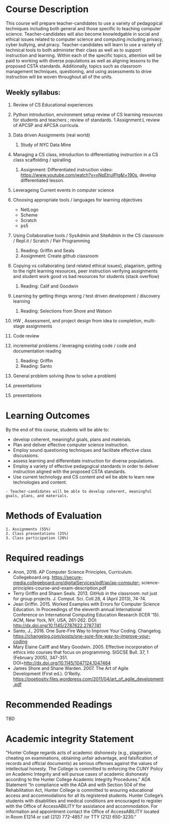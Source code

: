 # Course Description

This course will prepare teacher-candidates to use a variety of pedagogical techniques including both general and those specific to teaching computer science.
Teacher-candidates will also become knowledgable in social and ethical issues related to computer science and computing including privacy, cyber bullying, and piracy. Teacher-candidates will learn to use a variety of technical tools to both administer their class as well as to support instruction and learning.
Within each of the specific topics, attention will be paid to working with diverse populations as well as aligning lessons to the proposed CSTA standards. Additionally, topics such as classroom management techniques, questioning, and using assessments to drive instruction will be woven throughout all of the units.

## Weekly syllabus:

1. Review of CS Educational experiences

1. Python introduction, environment setup review of CS learning resources for students and teachers ; review of standards.
   1.Assignment:L review of APCSP and APCSA curricula.

1. Data driven Assignments (real world)
    1. Study of NYC Data Mine
	

1. Managing a CS class, introduction to differentiating instruction in a CS class
   scaffolding / spiralling 
   1. Assignment: Differentiated instruction video:  https://www.youtube.com/watch?v=yNpEtrulPIg&t=190s, develop differentiated lesson.

1. Leverageing Current events in computer science 

1. Choosing appropriate tools / languages for learning objectives
   - NetLogo
   - Scheme
   - Scratch
   - ps5
   
1. Using Collaborative tools / SysAdmin and SiteAdmin in the CS classroom / Repl.it / Scratch / Pair Programming
   1. Reading: Griffin and Seals
   2. Assignment: Create github classroom
   
1. Copying vs collaborating (and related ethical issues), plagarism, getting to the right learning resources, peer instruction
   verifying assignments and student work 
   good vs bad resources for students (stack overflow)
   1. Reading: Calif and Goodwin

1. Learning by getting things wrong / test driven development / discovery learning 
    1. Reading: Selections from Shore and Watson

1. HW , Assessment, and project design from idea to completion, multi-stage assignments

1.  Code review

1. incremental problems / leveraging existing code  / code and documentation reading  
   1. Reading: Griffin
   1. Reading: Santo

1. General problem solving (how to solve a problem)

1. presentations

1. presentations




# Learning Outcomes

By the end of this course, students will be able to:
  - develop coherent, meaningful goals, plans and materials.
  - Plan and deliver effective computer science instruction.
  - Employ sound questioning techniques and facilitate effective class discussions.
   - assess learning and differentiate instruction for diverse populations.
   - Employ a variety of effective pedagogical standards in order to deliver instruction aligned with the proposed CSTA standards.
   - Use current technology and CS content and wil be able to learn new technologies and content.

    - Teacher-candidates will be able to develop coherent, meaningful goals, plans, and materials.

# Methods of Evaluation
    1. Assignments (55%)
    2. Class presentations (25%)
    3. Class participation (20%)

# Required readings

-  Anon, 2016. AP Computer Science Principles, Curriculum. Collegeboard.org. 	https://secure-media.collegeboard.org/digitalServices/pdf/ap/ap-computer- 	science-principles-course-and-exam-description.pdf
-  Terry Griffin and Shawn Seals. 2013. GitHub in the classroom: not just 	for group projects. J. Comput. Sci. Coll.28, 4 (April 2013), 74-74.
- Jean Griffin. 2015. Worked Examples with Errors for Computer Science 	Education. In Proceedings of the eleventh annual International 	Conference on International Computing Education 	Research (ICER '15). ACM, New York, NY, USA, 261-262. DOI: 	http://dx.doi.org/10.1145/2787622.2787741
 -  Santo, J., 2016. One Sure-Fire Way to Improve Your Coding. Changelog.
 https://changelog.com/posts/one-sure-fire-way-to-improve-your-coding
- Mary Elaine Califf and Mary Goodwin. 2005. Effective incorporation of ethics into courses that focus on programming. SIGCSE Bull. 37, 1 (February 2005), 347-351. DOI=http://dx.doi.org/10.1145/1047124.1047464
- James Shore and Shane Warden. 2007. The Art of Agile Development (First ed.). O'Reilly. https://poetiosity.files.wordpress.com/2011/04/art_of_agile_development.pdf

# Recommended Readings
TBD

# Academic integrity Statement
"Hunter College regards acts of academic dishonesty (e.g., plagiarism,
cheating on examinations, obtaining unfair advantage, and
falsification of records and official documents) as serious offenses
against the values of intellectual honesty. The College is committed
to enforcing the CUNY Policy on Academic Integrity and will pursue
cases of academic dishonesty according to the Hunter College Academic
Integrity Procedures."  ADA Statement “In compliance with the ADA and
with Section 504 of the Rehabilitation Act, Hunter College is
committed to ensuring educational access and accommodations for all
its registered students. Hunter College’s students with disabilities
and medical conditions are encouraged to register with the Office of
AccessABILITY for assistance and accommodation. For information and
appointment contact the Office of AccessABILITY located in Room E1214
or call (212) 772-4857 /or TTY (212) 650-3230.”

